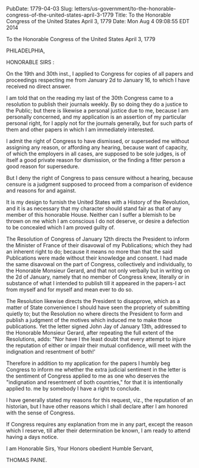 PubDate: 1779-04-03
Slug: letters/us-government/to-the-honorable-congress-of-the-united-states-april-3-1779
Title: To the Honorable Congress of the United States  April 3, 1779
Date: Mon Aug  4 09:08:55 EDT 2014

   To the Honorable Congress of the United States  April 3, 1779

   PHILADELPHIA,

   HONORABLE SIRS :

   On the 19th and 30th inst., I applied to Congress for copies of all papers
   and proceedings respecting me from January 2d to January 16, to which I
   have received no direct answer.

   I am told that on the reading my last of the 30th Congress came to a
   resolution to publish their journals weekly. By so doing they do a justice
   to the Public; but there is likewise a personal justice due to me, because
   I am personally concerned, and my application is an assertion of my
   particular personal right, for I apply not for the journals generally, but
   for such parts of them and other papers in which I am immediately
   interested.

   I admit the right of Congress to have dismissed, or superseded me without
   assigning any reason, or affording any hearing, because want of capacity,
   of which the employers in all cases, are supposed to be sole judges, is of
   itself a good private reason for dismission, or the finding a fitter
   person a good reason for supersedure.

   But I deny the right of Congress to pass censure without a hearing,
   because censure is a judgment supposed to proceed from a comparison of
   evidence and reasons for and against.

   It is my design to furnish the United States with a History of the
   Revolution, and it is as necessary that my character should stand fair as
   that of any member of this honorable House. Neither can I suffer a blemish
   to be thrown on me which I am conscious I do not deserve, or desire a
   defection to be concealed which I am proved guilty of.

   The Resolution of Congress of January 12th directs the President to inform
   the Minister of France of their disavowal of my Publications; which they
   had an inherent right to do; because it means no more than that the said
   Publications were made without their knowledge and consent. I had made the
   same disavowal on the part of Congress, collectively and individually, to
   the Honorable Monsieur Gerard, and that not only verbally but in writing
   on the 2d of January, namely that no member of Congress knew, literally or
   in substance of what I intended to publish till it appeared in the
   papers-I act from myself and for myself and mean ever to do so.

   The Resolution likewise directs the President to disapprove, which as a
   matter of State convenience I should have seen the propriety of submitting
   quietly to; but the Resolution no where directs the President to form and
   publish a judgment of the motives which induced me to make those
   publications. Yet the letter signed John Jay of January 13th, addressed to
   the Honorable Monsieur Gerard, after repeating the full extent of the
   Resolutions, adds: "Nor have I the least doubt that every attempt to
   injure the reputation of either or impair their mutual confidence, will
   meet with the indignation and resentment of both!'

   Therefore in addition to my application for the papers I humbly beg
   Congress to inform me whether the extra judicial sentiment in the letter
   is the sentiment of Congress applied to me as one who deserves the
   "indignation and resentment of both countries," for that it is
   intentionally applied to. me by somebody I have a right to conclude.

   I have generally stated my reasons for this request, viz., the reputation
   of an historian, but I have other reasons which I shall declare after I am
   honored with the sense of Congress.

   If Congress requires any explanation from me in any part, except the
   reason which I reserve, till after their determination be known, I am
   ready to attend having a days notice.

   I am Honorable Sirs, Your Honors obedient Humble Servant,

   THOMAS PAINE.



